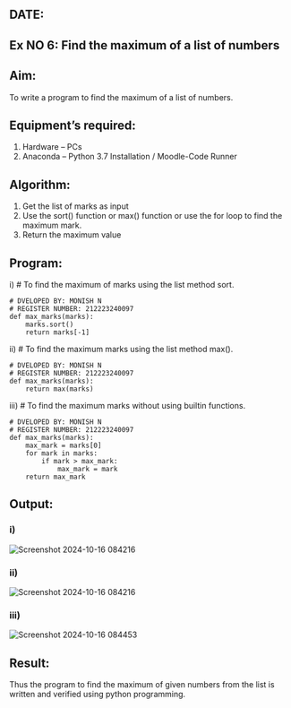 ## DATE: 
## Ex NO 6: Find the maximum of a list of numbers
## Aim:
To write a program to find the maximum of a list of numbers.
## Equipment’s required:
1.	Hardware – PCs
2.	Anaconda – Python 3.7 Installation / Moodle-Code Runner
## Algorithm:
1.	Get the list of marks as input
2.	Use the sort() function or max() function or use the for loop to find the maximum mark.
3.	Return the maximum value
## Program:

i)	# To find the maximum of marks using the list method sort.
```
# DVELOPED BY: MONISH N
# REGISTER NUMBER: 212223240097
def max_marks(marks):
    marks.sort()
    return marks[-1]
```


ii)	# To find the maximum marks using the list method max().
```
# DVELOPED BY: MONISH N
# REGISTER NUMBER: 212223240097
def max_marks(marks):
    return max(marks)
```

iii) # To find the maximum marks without using builtin functions.
```
# DVELOPED BY: MONISH N
# REGISTER NUMBER: 212223240097
def max_marks(marks):
    max_mark = marks[0]
    for mark in marks:
        if mark > max_mark:
            max_mark = mark
    return max_mark
```

## Output:
### i)
![Screenshot 2024-10-16 084216](https://github.com/user-attachments/assets/f97416ec-ca2b-49a4-b727-041e6036f19d)

### ii)
![Screenshot 2024-10-16 084216](https://github.com/user-attachments/assets/082e1c85-e94f-4845-ac14-0e6903dd3458)

### iii)
![Screenshot 2024-10-16 084453](https://github.com/user-attachments/assets/3daeaaec-7082-4eb0-862b-cd9b7bd72783)

## Result:
Thus the program to find the maximum of given numbers from the list is written and verified using python programming.
